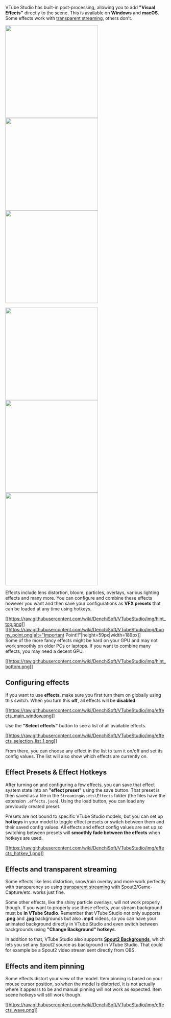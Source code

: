 VTube Studio has built-in post-processing, allowing you to add **"Visual Effects"** directly to the scene. This is available on **Windows** and **macOS**. Some effects work with [transparent streaming](https://github.com/DenchiSoft/VTubeStudio/wiki/Recording-Streaming-with-OBS), others don't.

<p float="left">
  <img src="https://raw.githubusercontent.com/wiki/DenchiSoft/VTubeStudio/img/eff_turn_on.gif" width="290" /> 
  <img src="https://raw.githubusercontent.com/wiki/DenchiSoft/VTubeStudio/img/eff_lens.gif" width="290" /> 
  <img src="https://raw.githubusercontent.com/wiki/DenchiSoft/VTubeStudio/img/eff_eyes.gif" width="290" /> 
</p>

<p float="left">
  <img src="https://raw.githubusercontent.com/wiki/DenchiSoft/VTubeStudio/img/eff_outline.gif" width="290" /> 
  <img src="https://raw.githubusercontent.com/wiki/DenchiSoft/VTubeStudio/img/eff_pixel_various.gif" width="290" /> 
  <img src="https://raw.githubusercontent.com/wiki/DenchiSoft/VTubeStudio/img/eff_particle.gif" width="290" /> 
</p>

Effects include lens distortion, bloom, particles, overlays, various lighting effects and many more. You can configure and combine these effects however you want and then save your configurations as **VFX presets** that can be loaded at any time using hotkeys.

[[https://raw.githubusercontent.com/wiki/DenchiSoft/VTubeStudio/img/hint_top.png]]
[[https://raw.githubusercontent.com/wiki/DenchiSoft/VTubeStudio/img/bunny_point.png|alt="Important Point!!"|height=59px|width=189px]]<br/>
Some of the more fancy effects might be hard on your GPU and may not work smoothly on older PCs or laptops. If you want to combine many effects, you may need a decent GPU.

[[https://raw.githubusercontent.com/wiki/DenchiSoft/VTubeStudio/img/hint_bottom.png]]

## Configuring effects

If you want to use **effects**, make sure you first turn them on globally using this switch. When you turn this **off**, all effects will be **disabled**.

[[https://raw.githubusercontent.com/wiki/DenchiSoft/VTubeStudio/img/effects_main_window.png]]

Use the **"Select effects"** button to see a list of all available effects. 

[[https://raw.githubusercontent.com/wiki/DenchiSoft/VTubeStudio/img/effects_selection_list_1.png]]

From there, you can choose any effect in the list to turn it on/off and set its config values. The list will also show which effects are currently on.

## Effect Presets & Effect Hotkeys

After turning on and configuring a few effects, you can save that effect system state into an **"effect preset"** using the save button. That preset is then saved as a file in the `StreamingAssets\Effects` folder (the files have the extension `.effects.json`). Using the load button, you can load any previously created preset.

Presets are not bound to specific VTube Studio models, but you can set up **hotkeys** in your model to toggle effect presets or switch between them and their saved config values. All effects and effect config values are set up so switching between presets will **smoothly fade between the effects** when hotkeys are used.

[[https://raw.githubusercontent.com/wiki/DenchiSoft/VTubeStudio/img/effects_hotkey_1.png]]

## Effects and transparent streaming

Some effects like lens distortion, snow/rain overlay and more work perfectly with transparency so using [transparent streaming](https://github.com/DenchiSoft/VTubeStudio/wiki/Recording-Streaming-with-OBS) with Spout2/Game-Capture/etc. works just fine.

Some other effects, like the shiny particle overlays, will not work properly though. If you want to properly use these effects, your stream background must be **in VTube Studio**. Remember that VTube Studio not only supports **.png** and **.jpg** backgrounds but also **.mp4** videos, so you can have your animated background directly in VTube Studio and even switch between backgrounds using **"Change Background" hotkeys**.

In addition to that, VTube Studio also supports **[Spout2 Backgrounds](https://github.com/DenchiSoft/VTubeStudio/wiki/Spout2-Background)**, which lets you set any Spout2 source as background in VTube Studio. That could for example be a Spout2 video stream sent directly from OBS.

## Effects and item pinning

Some effects distort your view of the model. Item pinning is based on your mouse cursor position, so when the model is distorted, it is not actually where it appears to be and manual pinning will not work as expected. Item scene hotkeys will still work though.

[[https://raw.githubusercontent.com/wiki/DenchiSoft/VTubeStudio/img/effects_wave.png]]

